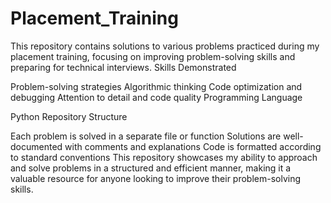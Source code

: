 # Placement_Training
This repository contains solutions to various problems practiced during my placement training, focusing on improving problem-solving skills and preparing for technical interviews.
Skills Demonstrated

Problem-solving strategies
Algorithmic thinking
Code optimization and debugging
Attention to detail and code quality
Programming Language

Python
Repository Structure

Each problem is solved in a separate file or function
Solutions are well-documented with comments and explanations
Code is formatted according to standard conventions
This repository showcases my ability to approach and solve problems in a structured and efficient manner, making it a valuable resource for anyone looking to improve their problem-solving skills.
